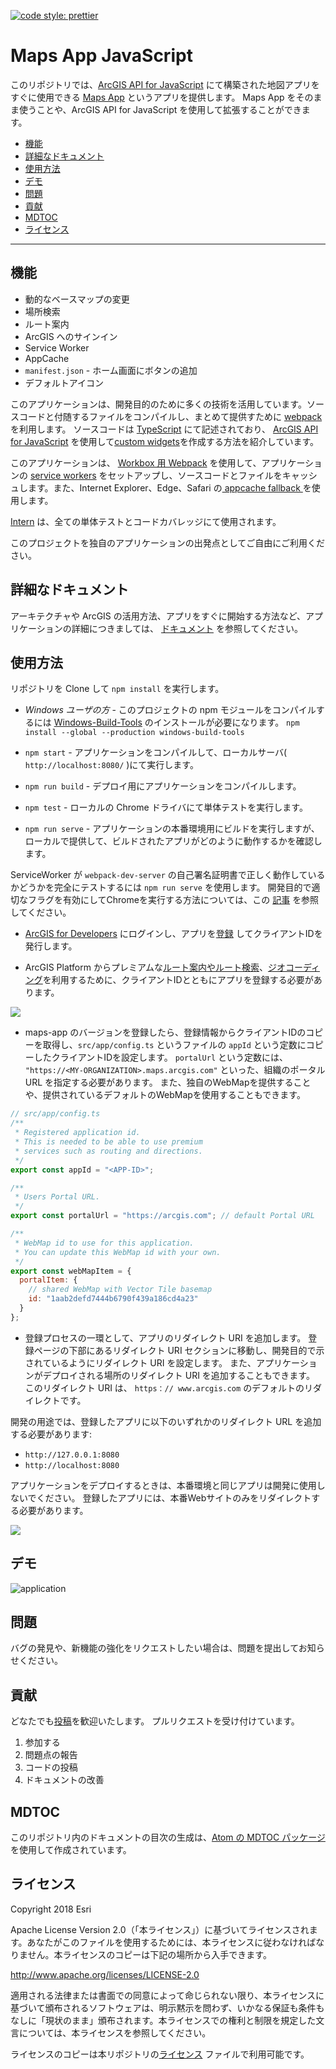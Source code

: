 [![code style: prettier](https://img.shields.io/badge/code_style-prettier-ff69b4.svg?style=flat-square)](https://github.com/prettier/prettier)

# Maps App JavaScript

このリポジトリでは、[ArcGIS API for JavaScript](https://developers.arcgis.com/javascript/) にて構築された地図アプリをすぐに使用できる [Maps App](https://developers.arcgis.com/example-apps/maps-app-javascript/?utm_source=github&utm_medium=web&utm_campaign=example_apps_maps_app_javascript) というアプリを提供します。
Maps App をそのまま使うことや、ArcGIS API for JavaScript を使用して拡張することができます。

<!-- MDTOC maxdepth:6 firsth1:0 numbering:0 flatten:0 bullets:1 updateOnSave:1 -->

- [機能](#機能)   
- [詳細なドキュメント](#詳細なドキュメント)   
- [使用方法](#使用方法)   
- [デモ](#デモ)   
- [問題](#問題)   
- [貢献](#貢献)   
- [MDTOC](#mdtoc)   
- [ライセンス](#ライセンス)   

<!-- /MDTOC -->
---

## 機能

 * 動的なベースマップの変更
 * 場所検索
 * ルート案内
 * ArcGIS へのサインイン
 * Service Worker
 * AppCache
 * `manifest.json` - ホーム画面にボタンの追加
 * デフォルトアイコン

このアプリケーションは、開発目的のために多くの技術を活用しています。ソースコードと付随するファイルをコンパイルし、まとめて提供すために [webpack](https://webpack.js.org/) を利用します。 ソースコードは [TypeScript](http://www.typescriptlang.org/) にて記述されており、 [ArcGIS API for JavaScript](https://developers.arcgis.com/javascript/) を使用して[custom widgets](https://developers.arcgis.com/javascript/latest/guide/custom-widget/index.html)を作成する方法を紹介しています。

このアプリケーションは、 [Workbox 用 Webpack](https://developers.google.com/web/tools/workbox/get-started/webpack) を使用して、アプリケーションの [service workers](https://developer.mozilla.org/en-US/docs/Web/API/Service_Worker_API) をセットアップし、ソースコードとファイルをキャッシュします。また、Internet Explorer、Edge、Safari の[ appcache fallback  ](https://developer.mozilla.org/en-US/docs/Web/HTML/Using_the_application_cache)を使用します。

[Intern](https://theintern.io/) は、全ての単体テストとコードカバレッジにて使用されます。

このプロジェクトを独自のアプリケーションの出発点としてご自由にご利用ください。

## 詳細なドキュメント

アーキテクチャや ArcGIS の活用方法、アプリをすぐに開始する方法など、アプリケーションの詳細につきましては、 [ドキュメント](./docs/README.md) を参照してください。

## 使用方法

リポジトリを Clone して `npm install` を実行します。

* _Windows ユーザの方_ - このプロジェクトの npm モジュールをコンパイルするには [Windows-Build-Tools](https://github.com/felixrieseberg/windows-build-tools) のインストールが必要になります。 `npm install --global --production windows-build-tools`

* `npm start` - アプリケーションをコンパイルして、ローカルサーバ( `http://localhost:8080/` )にて実行します。
* `npm run build` - デプロイ用にアプリケーションをコンパイルします。
* `npm test` - ローカルの Chrome ドライバにて単体テストを実行します。
* `npm run serve` - アプリケーションの本番環境用にビルドを実行しますが、ローカルで提供して、ビルドされたアプリがどのように動作するかを確認します。

ServiceWorker が `webpack-dev-server` の自己署名証明書で正しく動作しているかどうかを完全にテストするには `npm run serve` を使用します。 開発目的で適切なフラグを有効にしてChromeを実行する方法については、この [記事](https://deanhume.com/testing-service-workers-locally-with-self-signed-certificates/) を参照してください。

* [ArcGIS for Developers](https://developers.arcgis.com/) にログインし、アプリを[登録](https://developers.arcgis.com/applications/#/) してクライアントIDを発行します。

* ArcGIS Platform からプレミアムな[ルート案内やルート検索](https://developers.arcgis.com/features/directions/)、[ジオコーディング](https://developers.arcgis.com/features/geocoding/)を利用するために、クライアントIDとともにアプリを登録する必要があります。

![](images/Register1.png)
* maps-app のバージョンを登録したら、登録情報からクライアントIDのコピーを取得し、`src/app/config.ts` というファイルの `appId` という定数にコピーしたクライアントIDを設定します。 `portalUrl` という定数には、 `"https://<MY-ORGANIZATION>.maps.arcgis.com"` といった、組織のポータル URL を指定する必要があります。 また、独自のWebMapを提供することや、提供されているデフォルトのWebMapを使用することもできます。

```js
// src/app/config.ts
/**
 * Registered application id.
 * This is needed to be able to use premium
 * services such as routing and directions.
 */
export const appId = "<APP-ID>";

/**
 * Users Portal URL.
 */
export const portalUrl = "https://arcgis.com"; // default Portal URL

/**
 * WebMap id to use for this application.
 * You can update this WebMap id with your own.
 */
export const webMapItem = {
  portalItem: {
    // shared WebMap with Vector Tile basemap
    id: "1aab2defd7444b6790f439a186cd4a23"
  }
};
```

* 登録プロセスの一環として、アプリのリダイレクト URI を追加します。 登録ページの下部にあるリダイレクト URI セクションに移動し、開発目的で示されているようにリダイレクト URI を設定します。 また、アプリケーションがデプロイされる場所のリダイレクト URI を追加することもできます。 このリダイレクト URI は、 `https：// www.arcgis.com` のデフォルトのリダイレクトです。 

開発の用途では、登録したアプリに以下のいずれかのリダイレクト URL を追加する必要があります:

* `http://127.0.0.1:8080`
* `http://localhost:8080`

アプリケーションをデプロイするときは、本番環境と同じアプリは開発に使用しないでください。 登録したアプリには、本番Webサイトのみをリダイレクトする必要があります。 

![](images/Register2.png)

## デモ

![application](images/maps-app.gif)

## 問題

バグの発見や、新機能の強化をリクエストしたい場合は、問題を提出してお知らせください。

## 貢献

どなたでも[投稿](CONTRIBUTING.md)を歓迎いたします。 プルリクエストを受け付けています。

1. 参加する
2. 問題点の報告
3. コードの投稿
4. ドキュメントの改善

## MDTOC

このリポジトリ内のドキュメントの目次の生成は、[Atom の MDTOC パッケージ](https://atom.io/packages/atom-mdtoc)を使用して作成されています。 

## ライセンス

Copyright 2018 Esri

Apache License Version 2.0（「本ライセンス」）に基づいてライセンスされます。あなたがこのファイルを使用するためには、本ライセンスに従わなければなりません。本ライセンスのコピーは下記の場所から入手できます。

http://www.apache.org/licenses/LICENSE-2.0

適用される法律または書面での同意によって命じられない限り、本ライセンスに基づいて頒布されるソフトウェアは、明示黙示を問わず、いかなる保証も条件もなしに「現状のまま」頒布されます。本ライセンスでの権利と制限を規定した文言については、本ライセンスを参照してください。

ライセンスのコピーは本リポジトリの[ライセンス](./LICENSE) ファイルで利用可能です。
